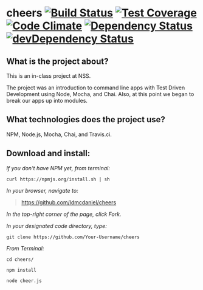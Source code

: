 # cheers [![Build Status](https://travis-ci.org/ldmcdaniel/cheers.svg)](https://travis-ci.org/ldmcdaniel/cheers) [![Test Coverage](https://codeclimate.com/github/ldmcdaniel/cheers/badges/coverage.svg)](https://codeclimate.com/github/ldmcdaniel/cheers/coverage) [![Code Climate](https://codeclimate.com/github/ldmcdaniel/cheers/badges/gpa.svg)](https://codeclimate.com/github/ldmcdaniel/cheers) [![Dependency Status](https://david-dm.org/ldmcdaniel/cheers.svg)](https://david-dm.org/ldmcdaniel/cheers) [![devDependency Status](https://david-dm.org/ldmcdaniel/cheers/dev-status.svg)](https://david-dm.org/ldmcdaniel/cheers#info=devDependencies)

## What is the project about?

This is an in-class project at NSS.

The project was an introduction to command line apps with Test Driven Development using Node, Mocha, and Chai.  Also, at this point we began to break our apps up into modules.

## What technologies does the project use?

NPM, Node.js, Mocha, Chai, and Travis.ci.

## Download and install:

*If you don't have NPM yet, from terminal:*

````curl https://npmjs.org/install.sh | sh````

*In your browser, navigate to:*
>https://github.com/ldmcdaniel/cheers

*In the top-right corner of the page, click Fork.*

*In your designated code directory, type:*

````git clone https://github.com/Your-Username/cheers````

*From Terminal:*

````cd cheers/````

````npm install````

````node cheer.js````
